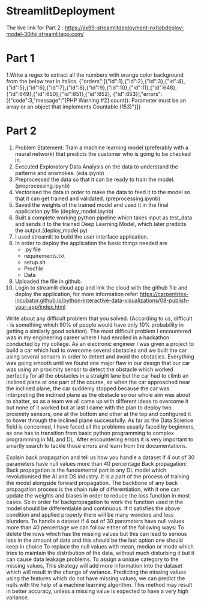 # StreamlitDeployment

The live link for Part 2 : https://jix99-streamlitdeployment-nxtlabdeploy-model-30ihji.streamlitapp.com/

# Part 1

1.Write a regex to extract all the numbers with orange color background from the below text in italics.
 {"orders":[{"id":1},{"id":2},{"id":3},{"id":4},{"id":5},{"id":6},{"id":7},{"id":8},{"id":9},{"id":10},{"id":11},{"id":648},{"id":649},{"id":650},{"id":651},{"id":652},   {"id":653}],"errors":[{"code":3,"message":"[PHP Warning #2] count(): Parameter must be an array or an object that implements Countable (153)"}]}


# Part 2
 
1. Problem Statement: Train a machine learning model (preferably with a neural network) that predicts the customer who is going to be checked in.
2. Executed Exploratory Data Analysis on the data to understand the patterns and anamolies. (eda.ipynb)
3. Preprocessed the data so that it can be ready to train the model. (preprocessing.ipynb)
4. Vectorised the data in order to make the data to feed it to the model so that it can get trained and validated. (preprocessing.ipynb)
5. Saved the weights of the trained model and used it in the final application py file (deploy_model.ipynb)
6. Built a complete working python pipeline which takes input as test_data and sends it to the trained Deep Learning Model, which later predicts the output.(deploy_model.py)
7. I used streamlit to build the user interface application.
8. In order to deploy the application the basic things needed are 
      - .py file
      - requirements.txt
      - setup.sh
      - Procfile
      - Data
9. Uploaded the file in github.
10. Login to streamlit cloud app and link the cloud with the github file and deploy the application, for more information refer: https://carpentries-incubator.github.io/python-interactive-data-visualizations/08-publish-your-app/index.html

Write about any difficult problem that you solved. (According to us, difficult - is something which 90% of people would have only 10% probability in getting a similarly good solution). 
The most difficult problem I encountered was in my engineering career where I had enrolled in a hackathon conducted by my college. As an electronic engineer I was given a project to build a car which had to overcome several obstacles and we built the car using several sensors in order to detect and avoid the obstacles. Everything was going smooth until we found one major flaw in our design that our car was using an proximity sensor to detect the obstacle which worked perfectly for all the obstacles in a straight lane but the car had to climb an inclined plane at one part of the course, so when the car approached near the inclined plane, the car suddenly stopped because the car was interpreting the inclined plane as the obstacle so our whole aim was about to shatter, so as a team we all came up with different ideas to overcome it but none of it worked but at last I came with the plan to deploy two proximity sensors, one at the bottom and other at the top and configured it to hover through the inclined plane successfully.
As far as the Data Science field is concerned, I have faced all the problems usually faced by beginners, as one has to transition from basic python programming to complex programming in ML and DL. After encountering errors it is very important to smartly search to tackle those errors and learn from the documentations.

Explain back propagation and tell us how you handle a dataset if 4 out of 30 parameters have null values more than 40 percentage
Back propagation:
Back propagation is the fundamental part in any DL model which revolutionised the AI and DS industry. It is a part of the process of training the model alongside forward propagation. The backbone of any back propagation process is the chain rule of differentiation, with it one can update the weights and biases in order to reduce the loss function in most cases. So in order for backpropagation to work the function used in the model should be differentiable and continuous. If it satisfies the above condition and applied properly there will be many wonders and less blunders.
To handle a dataset if 4 out of 30 parameters have null values more than 40 percentage we can follow either of the following ways:
To delete the rows which has the missing values but this can lead to serious loss in the amount of data and this should be the last option one should keep in choice
To replace the null values with mean, median or mode which tries to maintain the distribution of the data,  without much disturbing it but it can cause data leakage problems.
To assign a unique category to the missing values, This strategy will add more information into the dataset which will result in the change of variance. 
Predicting the missing values using the features which do not have missing values, we can predict the nulls with the help of a machine learning algorithm. This method may result in better accuracy, unless a missing value is expected to have a very high variance.
